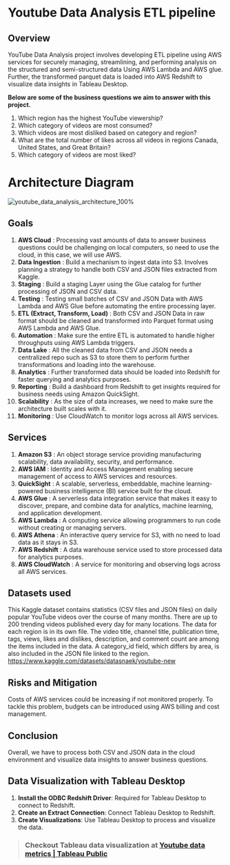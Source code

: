 
# Youtube Data Analysis ETL pipeline

## Overview 
YouTube Data Analysis project involves developing ETL pipeline using AWS services for securely managing, streamlining, and performing analysis on the structured and semi-structured data Using AWS Lambda and AWS glue. Further, the transformed parquet data is loaded into AWS Redshift to visualize data insights in Tableau Desktop.

**Below are some of the business questions we aim to answer with this project.**
1. Which region has the highest YouTube viewership? 
2. Which category of videos are most consumed? 
3. Which videos are most disliked based on category and region? 
4. What are the total number of likes across all videos in regions Canada, United States, and Great Britain? 
5. Which category of videos are most liked? 

# Architecture Diagram

![youtube_data_analysis_architecture_100%](https://github.com/user-attachments/assets/82dd370e-38d3-43a7-9acf-f2190f9822d9)

## Goals
1. **AWS Cloud** : Processing vast amounts of data to answer business questions could be challenging on local computers, so need to use the cloud, in this case, we will use AWS.
2. **Data Ingestion** : Build a mechanism to ingest data into S3. Involves planning a strategy to handle both CSV and JSON files extracted from Kaggle.
3. **Staging** : Build a staging Layer using the Glue catalog for further processing of JSON and CSV data.
4. **Testing** : Testing small batches of CSV and JSON Data with AWS Lambda and AWS Glue before automating the entire processing layer.
5. **ETL (Extract, Transform, Load)** : Both CSV and JSON Data in raw format should be cleaned and transformed into Parquet format using AWS Lambda and AWS Glue.
6. **Automation** : Make sure the entire ETL is automated to handle higher throughputs using AWS Lambda triggers.
7. **Data Lake** : All the cleaned data from CSV and JSON needs a centralized repo such as S3 to store them to perform further transformations and loading into the warehouse.
8. **Analytics** : Further transformed data should be loaded into Redshift for faster querying and analytics purposes.
9. **Reporting** : Build a dashboard from Redshift to get insights required for business needs using Amazon QuickSight.
10. **Scalability** : As the size of data increases, we need to make sure the architecture built scales with it.
11. **Monitoring** : Use CloudWatch to monitor logs across all AWS services.

## Services
1. **Amazon S3** : An object storage service providing manufacturing scalability, data availability, security, and performance.
2. **AWS IAM** : Identity and Access Management enabling secure management of access to AWS services and resources.
3. **QuickSight** : A scalable, serverless, embeddable, machine learning-powered business intelligence (BI) service built for the cloud.
4. **AWS Glue** : A serverless data integration service that makes it easy to discover, prepare, and combine data for analytics, machine learning, and application development.
5. **AWS Lambda** : A computing service allowing programmers to run code without creating or managing servers.
6. **AWS Athena** : An interactive query service for S3, with no need to load data as it stays in S3.
7. **AWS Redshift** : A data warehouse service used to store processed data for analytics purposes.
8. **AWS CloudWatch** : A service for monitoring and observing logs across all AWS services.

## Datasets used
This Kaggle dataset contains statistics (CSV files and JSON files) on daily popular YouTube videos over the course of many months. There are up to 200 trending videos published every day for many locations. The data for each region is in its own file. The video title, channel title, publication time, tags, views, likes and dislikes, description, and comment count are among the items included in the data. A category_id field, which differs by area, is also included in the JSON file linked to the region.
https://www.kaggle.com/datasets/datasnaek/youtube-new

## Risks and Mitigation
Costs of AWS services could be increasing if not monitored properly. To tackle this problem, budgets can be introduced using AWS billing and cost management. 

## Conclusion
Overall, we have to process both CSV and JSON data in the cloud environment and visualize data insights to answer business questions.

## Data Visualization with Tableau Desktop
1. **Install the ODBC Redshift Driver**: Required for Tableau Desktop to connect to Redshift.
2. **Create an Extract Connection**: Connect Tableau Desktop to Redshift.
3. **Create Visualizations**: Use Tableau Desktop to process and visualize the data.

> ### Checkout Tableau data visualization at [Youtube data metrics \| Tableau Public](https://public.tableau.com/app/profile/ravi.shankar.p.r/viz/youtube_data_metrics/Dashboard2)



